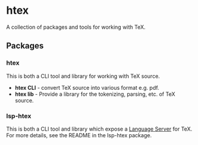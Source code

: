 # htex

A collection of packages and tools for working with TeX.

## Packages

### htex

This is both a CLI tool and library for working with TeX source.

- **htex CLI** - convert TeX source into various format e.g. pdf.
- **htex lib** - Provide a library for the tokenizing, parsing, etc. of TeX source.

### lsp-htex

This is both a CLI tool and library which expose a [Language Server](https://microsoft.github.io/language-server-protocol/) for TeX.
For more details, see the README in the lsp-htex package.

